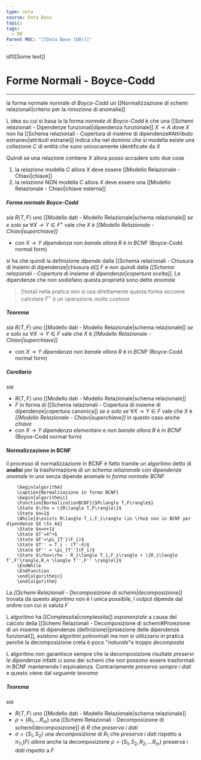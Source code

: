 ```yaml
---
type: nota
course: Data Base
topic: 
tags:
  - DB
Parent MOC: "[[Data Base (DB)]]"
---
```

id1([Some text])

# Forme Normali - Boyce-Codd
---
la forma normale _normale di Boyce-Codd_  un [[Normalizzazione di schemi relazionali|criterio per la rimozione di anomalie]]

L idea su cui si basa la la forma _normale di Boyce-Codd_ è che una [[Schemi relazionali - Dipendenze funzionali|dipendenza funzionale]] $X \rightarrow A$ dove $X$ non ha [[Schema relazionali - Copertura di insieme di dipendenze#Attributo estraneo|attributi estranei]] indica che nel dominio che si modella esiste una collezione $C$ di entità che sono univocamente identificate da $X$


Quindi se una relazione contiene $X$ allora posso accadere solo due cose
1. la _relazione_ modella $C$ allora $X$ deve essere [[Modello Relazionale - Chiavi|chiave]]
2. la _relazione_ NON modella $C$ allora $X$ deve essere una [[Modello Relazionale - Chiavi|chiave esterna]]


##### Forma normale Boyce-Codd
_sia_ $R\langle T,F\rangle$ uno [[Modello dati - Modello Relazionale|schema relazionale]]
_se e solo se_ $\forall X\to Y \in F^+$  vale che $X$ è _[[Modello Relazionale - Chiavi|superchiave]]_ 
- con $X \to Y$ _dipendenza non banale_
_allora_ $R$ è in _BCNF_ (Boyce-Codd normal form)


si ha che quindi la definizione _dipende_ dalla [[Schema relazionali - Chiusura di Insiemi di dipendenze|chiusura  di]] $F$ e non quindi dalla _[[Schema relazionali - Copertura di insieme di dipendenze|copertura scelta]]_.
Le dipendenze che non sodisfano questa proprietà sono dette _anomale_
> [!nota]
> nella pratica non si usa direttamente questa forma siccome calcolare $F^+$ è un operazione _molto costosa_.

##### Teorema
_sia_ $R\langle T,F\rangle$ uno [[Modello dati - Modello Relazionale|schema relazionale]]
_se e solo se_ $\forall X\to Y \in F$  vale che $X$ è _[[Modello Relazionale - Chiavi|superchiave]]_ 
- con $X \to Y$ _dipendenza non banale_
_allora_ $R$ è in _BCNF_ (Boyce-Codd normal form)

##### Corollario
_sia_
- $R\langle T,F\rangle$ uno [[Modello dati - Modello Relazionale|schema relazionale]]
- $F$ in forma di [[Schema relazionali - Copertura di insieme di dipendenze|copertura canonica]]
_se e solo se_  $\forall X\to Y \in F$  vale che $X$ è _[[Modello Relazionale - Chiavi|superchiave]]_ in questo caso anche _chiave_
- con $X \to Y$ _dipendenza elementare_ e _non banale_
_allora_ $R$ è in _BCNF_ (Boyce-Codd normal form)



#### Normalizzazione in BCNF
il processo di normalizzazione in BCNF è fatto tramite un algoritmo detto di __analisi__ per la trasformazione di un _schema relazionale_ con _dipendenze anomale_ in uno senza dipende anomale in _forma normale BCNF_
```pseudo
	\begin{algorithm}
	\caption{Normalizazione in forma BCNF}
	\begin{algorithmic}
	\Function{NormalizationBCNF}{$R\langle T,F\rangle$}
	\State $\rho = \{R\langle T,F\rangle\}$
	\State $n=1$
	\While{$\exists R\langle T_i,F_i\rangle \in \rho$ non in BCNF per dipendenze $X \to A$}
	\State $n=n+1$
	\State $T'=X^+$
	\State $F'=\pi_{T'}(F_i)$
	\State $T'' = T_i - (T'-X)$
	\State $F'' = \pi_{T''}(F_i)$
	\State $\rho=\rho - R_i\langle T_i,F_i\rangle + \{R_i\langle T',F'\rangle,R_n \langle T'',F'' \rangle\}$
	\EndWhile
	\EndFunction
	\end{algorithmic}
	\end{algorithm}
```
La _[[Schemi Relazionali - Decomposizione di schemi|decomposizione]]_ trovata da questo algoritmo non è l unica possibile, l output dipende dal ordine con cui si valuta $F$

L algoritmo ha [[Complessita|complessita]] _esponenziale_ a causa del calcolo della [[Schemi Relazionali - Decomposizione di schemi#Proiezione di un insieme di dipendenze (definizione)|proiezione delle dipendenze funzionali]], esistono algoritmi polinomiali ma non si utilizzano in pratica perché la decomposizione creta è poco "_naturale_"e troppo _decomposta_

L algoritmo non garantisce sempre che la decomposizione risultate _preservi le dipendenze_ infatti ci sono dei schemi che non possono essere trasformati in BCNF mantenendo l equivalenza.
Contrariamente _preserva sempre i dati_ e questo viene dal _seguente teorema_

##### Teorema
_sia_
- $R\langle T,F\rangle$ uno [[Modello dati - Modello Relazionale|schema relazionale]]
- $\rho= \{ R_1,\dots R_m \}$ una [[Schemi Relazionali - Decomposizione di schemi|decomposizione]] di $R$ che _preserva i dati_
- $\sigma=\{ S_1,S_2 \}$ una _decomposizione_ di $R_1$ che _preserva i dati_ rispetto a $\pi_{T_1}(F)$
_allora_ anche la decomposizione $\rho = \{ S_1,S_2,R_2,\dots R_m \}$ preserva _i dati rispetto_ a $F$
